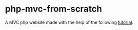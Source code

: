 # php-mvc-from-scratch
A MVC php website made with the help of the following [tutorial](https://youtu.be/mK7CiJeYOwI).